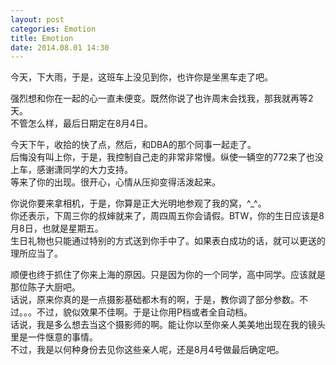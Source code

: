 ```yaml
---
layout: post
categories: Emotion
title: Emotion
date: 2014.08.01 14:30
---
```


今天，下大雨，于是，这班车上没见到你，也许你是坐黑车走了吧。

强烈想和你在一起的心一直未便变。既然你说了也许周末会找我，那我就再等2天。<br>
不管怎么样，最后日期定在8月4日。

今天下午，收拾的快了点，然后，和DBA的那个同事一起走了。<br>
后悔没有叫上你，于是，我控制自己走的非常非常慢。纵使一辆空的772来了也没上车，感谢潇同学的大力支持。<br>
等来了你的出现。很开心，心情从压抑变得活泼起来。<br>

你说你要来拿相机，于是，你算是正大光明地参观了我的窝，^_^。<br>
你还表示，下周三你的叔婶就来了，周四周五你会请假。BTW，你的生日应该是8月8日，也就是星期五。<br>
生日礼物也只能通过特别的方式送到你手中了。如果表白成功的话，就可以更送的理所应当了。<br>

顺便也终于抓住了你来上海的原因。只是因为你的一个同学，高中同学。应该就是那位陈子大厨吧。<br>
话说，原来你真的是一点摄影基础都木有的啊，于是，教你调了部分参数。不过。。。不过，貌似效果不佳啊。于是让你用P档或者全自动档。<br>
话说，我是多么想去当这个摄影师的啊。能让你以至你亲人美美地出现在我的镜头里是一件惬意的事情。<br>
不过，我是以何种身份去见你这些亲人呢，还是8月4号做最后确定吧。